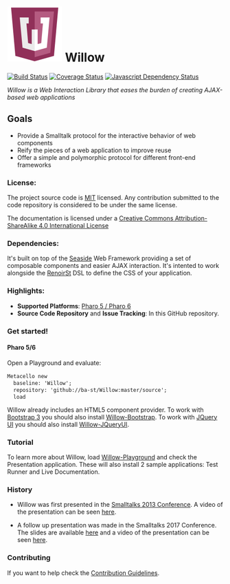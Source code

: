 ![Logo](resources/logos/128x128.png) Willow
======
[![Build Status](https://travis-ci.org/ba-st/Willow.svg?branch=master)](https://travis-ci.org/ba-st/Willow)
[![Coverage Status](https://coveralls.io/repos/github/ba-st/Willow/badge.svg?branch=master)](https://coveralls.io/github/ba-st/Willow?branch=master)
[![Javascript Dependency Status](https://david-dm.org/ba-st/Willow.svg)](https://david-dm.org/ba-st/Willow)

*Willow is a Web Interaction Library that eases the burden of creating AJAX-based web applications*

## Goals
- Provide a Smalltalk protocol for the interactive behavior of web components
- Reify the pieces of a web application to improve reuse
- Offer a simple and polymorphic protocol for different front-end frameworks 

### License:
The project source code is [MIT](LICENSE) licensed. Any contribution submitted to the code repository is considered to be under the same license.

The documentation is licensed under a [Creative Commons Attribution-ShareAlike 4.0 International License](http://creativecommons.org/licenses/by-sa/4.0/)

### Dependencies:
It's built on top of the [Seaside](https://github.com/SeasideSt/Seaside) Web Framework providing a set of composable components and easier AJAX interaction.
It's intented to work alongside the [RenoirSt](https://github.com/ba-st/RenoirSt) DSL to define the CSS of your application.

### Highlights:
- **Supported Platforms**: [Pharo 5 / Pharo 6](http://www.pharo.org/)
- **Source Code Repository** and **Issue Tracking**: In this GitHub repository.

### Get started!

#### Pharo 5/6

Open a Playground and evaluate:

```smalltalk
Metacello new
  baseline: 'Willow';
  repository: 'github://ba-st/Willow:master/source';
  load
```

Willow already includes an HTML5 component provider.
To work with [Bootstrap 3](https://getbootstrap.com/docs/3.3/) you should also install  [Willow-Bootstrap](https://github.com/ba-st/Willow-Bootstrap).
To work with [JQuery UI](https://jqueryui.com/) you should also install  [Willow-JQueryUI](https://github.com/ba-st/Willow-JQueryUI).

### Tutorial
To learn more about Willow, load [Willow-Playground](https://github.com/ba-st/Willow-Playground) and check the Presentation application. These will also install 2 sample applications: Test Runner and Live Documentation.

### History
- Willow was first presented in the [Smalltalks 2013 Conference](http://fast.org.ar). 
A video of the presentation can be seen [here](https://youtu.be/JezITRHCBuc?list=PLCGAAdUizzH027lLWKXh_44cGuEsay7-R).

- A follow up presentation was made in the Smalltalks 2017 Conference. The slides are available [here](https://www.slideshare.net/gcotelli/willow-101-82159948) and a video of the presentation can be seen [here](https://youtu.be/-QmvIBLDASM).

### Contributing
If you want to help check the [Contribution Guidelines](CONTRIBUTING.md).
